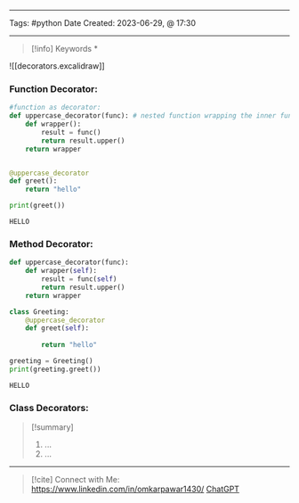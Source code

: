 ------------------------- 
Tags: #python 
Date Created:  2023-06-29, @ 17:30

---
>[!info] Keywords
>*

![[decorators.excalidraw]]

### Function Decorator:

```python
#function as decorator: 
def uppercase_decorator(func): # nested function wrapping the inner function
    def wrapper():
        result = func()
        return result.upper()
    return wrapper


@uppercase_decorator
def greet():
    return "hello"

print(greet())
```

```output
HELLO
```

### Method Decorator: 

```python
def uppercase_decorator(func):
    def wrapper(self):
        result = func(self)
        return result.upper()
    return wrapper

class Greeting:
    @uppercase_decorator
    def greet(self):
        
        return "hello"

greeting = Greeting()
print(greeting.greet())
```

```output
HELLO
```

### Class Decorators:


>[!summary] 
>1. ...
>2. ...

----
>[!cite]
> Connect with Me: https://www.linkedin.com/in/omkarpawar1430/
> [ChatGPT](https://chat.openai.com/)
> 
> 

